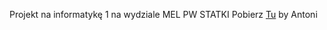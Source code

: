 Projekt na informatykę 1 na wydziale MEL PW
STATKI Pobierz [Tu](https://github.com/antoniw111/Projekt/releases/tag/Beta)
by Antoni
